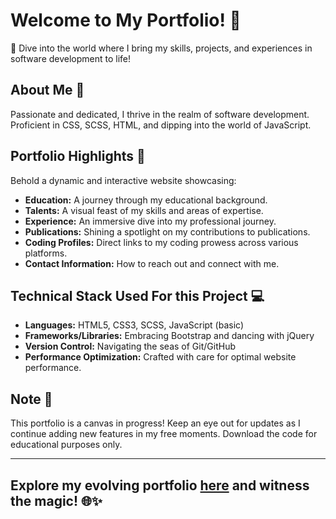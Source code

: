 # Welcome to My Portfolio! 🌟

🚀 Dive into the world where I bring my skills, projects, and experiences in software development to life!

## About Me 💼

Passionate and dedicated, I thrive in the realm of software development. Proficient in CSS, SCSS, HTML, and dipping into the world of JavaScript.

## Portfolio Highlights 🎨

Behold a dynamic and interactive website showcasing:

- **Education:** A journey through my educational background.
- **Talents:** A visual feast of my skills and areas of expertise.
- **Experience:** An immersive dive into my professional journey.
- **Publications:** Shining a spotlight on my contributions to publications.
- **Coding Profiles:** Direct links to my coding prowess across various platforms.
- **Contact Information:** How to reach out and connect with me.

## Technical Stack Used For this Project 💻

- **Languages:** HTML5, CSS3, SCSS, JavaScript (basic)
- **Frameworks/Libraries:** Embracing Bootstrap and dancing with jQuery
- **Version Control:** Navigating the seas of Git/GitHub
- **Performance Optimization:** Crafted with care for optimal website performance.

## Note 📝

This portfolio is a canvas in progress! Keep an eye out for updates as I continue adding new features in my free moments. Download the code for educational purposes only.

---

## Explore my evolving portfolio [here](https://gopi76.github.io/Portfolio.github.io/) and witness the magic! 🌐✨
